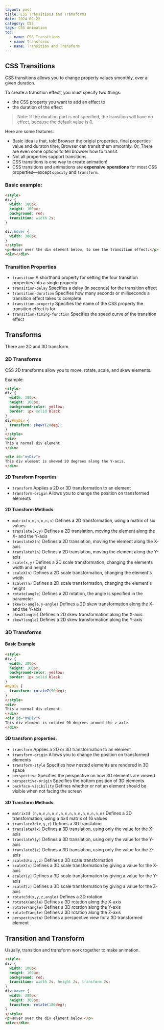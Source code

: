 ```yaml
---
layout: post
title: CSS Transitions and Transforms
date: 2024-02-22
category: CSS
tags: CSS Animation 
toc:
  - name: CSS Transitions
  - name: Transforms
  - name: Transition and Transform
---
```


## CSS Transitions

CSS transitions allows you to change property values smoothly, over a given duration.

To create a transition effect, you must specify two things:
- the CSS property you want to add an effect to
- the duration of the effect

> Note: If the duration part is not specified, the transition will have no effect, because the default value is 0.

Here are some features:
- Basic idea is that, told Browser the origial properties, final properties value and duraton time, Browser can transit them smoothly. Or, There are even some options to tell browser how to transit.
- Not all properties support transitions.
- CSS transitions is one way to create animation! 
- CSS transitions and animations are **expensive operations** for most CSS properties—except `opacity` and `transform`.

### Basic example:
```html
<style> 
div {
  width: 100px;
  height: 100px;
  background: red;
  transition: width 2s;
}

div:hover {
  width: 300px;
}
</style>
<p>Hover over the div element below, to see the transition effect:</p>
<div></div>
```

### Transition Properties
- `transition`	A shorthand property for setting the four transition properties into a single property
- `transition-delay`	Specifies a delay (in seconds) for the transition effect
- `transition-duration`	Specifies how many seconds or milliseconds a transition effect takes to complete
- `transition-property`	Specifies the name of the CSS property the transition effect is for
- `transition-timing-function`	Specifies the speed curve of the transition effect

## Transforms

There are 2D and 3D transform. 

### 2D Transforms

CSS 2D transforms allow you to move, rotate, scale, and skew elements.

Example:
```html
<style>
div {
  width: 300px;
  height: 100px;
  background-color: yellow;
  border: 1px solid black;
}
div#myDiv {
  transform: skewY(20deg);
}
</style>
<div>
This a normal div element.
</div>

<div id="myDiv">
This div element is skewed 20 degrees along the Y-axis.
</div>
```

#### 2D Transform Properties
- `transform`	Applies a 2D or 3D transformation to an element
- `transform-origin` Allows you to change the position on transformed elements

#### 2D Transform Methods
- `matrix(n,n,n,n,n,n)` Defines a 2D transformation, using a matrix of six values
- `translate(x,y)` Defines a 2D translation, moving the element along the X- and the Y-axis
- `translateX(n)` Defines a 2D translation, moving the element along the X-axis
- `translateY(n)` Defines a 2D translation, moving the element along the Y-axis
- `scale(x,y)` Defines a 2D scale transformation, changing the elements width and height
- `scaleX(n)` Defines a 2D scale transformation, changing the element's width
- `scaleY(n)` Defines a 2D scale transformation, changing the element's height
- `rotate(angle)` Defines a 2D rotation, the angle is specified in the parameter
- `skew(x-angle,y-angle)` Defines a 2D skew transformation along the X- and the Y-axis
- `skewX(angle)` Defines a 2D skew transformation along the X-axis
- `skewY(angle)` Defines a 2D skew transformation along the Y-axis

### 3D Transforms

#### Basic Example

```html
<style>
div {
  width: 300px;
  height: 100px;
  background-color: yellow;
  border: 1px solid black;
}
#myDiv {
  transform: rotateZ(90deg);
}
</style>
<div>
This a normal div element.
</div>
<div id="myDiv">
This div element is rotated 90 degrees around the z axle.
</div>
```

#### 3D transform properties:

- `transform`	Applies a 2D or 3D transformation to an element
- `transform-origin` Allows you to change the position on transformed elements
- `transform-style`	Specifies how nested elements are rendered in 3D space
- `perspective`	Specifies the perspective on how 3D elements are viewed
- `perspective-origin` Specifies the bottom position of 3D elements
- `backface-visibility`	Defines whether or not an element should be visible when not facing the screen

#### 3D Transform Methods

- `matrix3d (n,n,n,n,n,n,n,n,n,n,n,n,n,n,n,n)` Defines a 3D transformation, using a 4x4 matrix of 16 values
- `translate3d(x,y,z)` Defines a 3D translation
- `translateX(x)`	Defines a 3D translation, using only the value for the X-axis
- `translateY(y)`	Defines a 3D translation, using only the value for the Y-axis
- `translateZ(z)`	Defines a 3D translation, using only the value for the Z-axis
- `scale3d(x,y,z)` Defines a 3D scale transformation
- `scaleX(x)`	Defines a 3D scale transformation by giving a value for the X-axis
- `scaleY(y)`	Defines a 3D scale transformation by giving a value for the Y-axis
- `scaleZ(z)`	Defines a 3D scale transformation by giving a value for the Z-axis
- `rotate3d(x,y,z,angle)`	Defines a 3D rotation
- `rotateX(angle)` Defines a 3D rotation along the X-axis
- `rotateY(angle)` Defines a 3D rotation along the Y-axis
- `rotateZ(angle)` Defines a 3D rotation along the Z-axis
- `perspective(n)` Defines a perspective view for a 3D transformed element


## Transition and Transform

Usually, transition and transform work together to make animation.

```html
<style> 
div {
  width: 100px;
  height: 100px;
  background: red;
  transition: width 2s, height 2s, transform 2s;
}
div:hover {
  width: 300px;
  height: 300px;
  transform: rotate(180deg);
}
</style>
<p>Hover over the div element below:</p>
<div></div>
```

